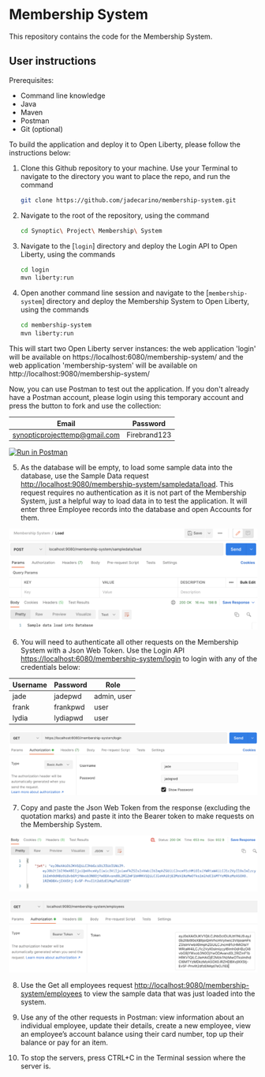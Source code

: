 # Membership System
This repository contains the code for the Membership System. 

## User instructions
Prerequisites:
-	Command line knowledge
-	Java
-	Maven
-   Postman
-	Git (optional)

To build the application and deploy it to Open Liberty, please follow the instructions below:

1. Clone this Github repository to your machine. Use your Terminal to navigate to the directory you want to place the repo, and run the command 
    ```sh
    git clone https://github.com/jadecarino/membership-system.git
    ```

2. Navigate to the root of the repository, using the command
    ```sh
    cd Synoptic\ Project\ Membership\ System
    ```

3. Navigate to the [`login`] directory and deploy the Login API to Open Liberty, using the commands
    ```sh
    cd login
    mvn liberty:run
    ```

4. Open another command line session and navigate to the [`membership-system`] directory and deploy the Membership System to Open Liberty, using the commands
    ```sh
    cd membership-system
    mvn liberty:run
    ```

This will start two Open Liberty server instances: the web application 'login' will be available on https://localhost:6080/membership-system/ and the web application 'membership-system' will be available on http://localhost:9080/membership-system/


Now, you can use Postman to test out the application. If you don't already have a Postman account, please login using this temporary account and press the button to fork and use the collection: 

| Email | Password |
|----------|----------|
| synopticprojecttemp@gmail.com | Firebrand123  |

[![Run in Postman](https://run.pstmn.io/button.svg)](https://app.getpostman.com/run-collection/15899001-aaa15db3-9cec-44a6-86a1-c4aaacfbcaa1?action=collection%2Ffork&collection-url=entityId%3D15899001-aaa15db3-9cec-44a6-86a1-c4aaacfbcaa1%26entityType%3Dcollection%26workspaceId%3D8432e8fd-7e6c-4072-8615-65887d41d744)


5. As the database will be empty, to load some sample data into the database, use the Sample Data request [http://localhost:9080/membership-system/sampledata/load](http://localhost:9080/membership-system/sampledata/load). This request requires no authentication as it is not part of the Membership System, just a helpful way to load data in to test the application. It will enter three Employee records into the database and open Accounts for them.

![Sample data request](./docs-assets/Sample-data-request.png)

6. You will need to authenticate all other requests on the Membership System with a Json Web Token. Use the Login API [https://localhost:6080/membership-system/login](https://localhost:6080/membership-system/login) to login with any of the credentials below:

| Username | Password | Role        | 
|----------|----------|-------------|
| jade     | jadepwd  | admin, user |
| frank    | frankpwd | user        |
| lydia    | lydiapwd | user        |

![Login API](./docs-assets/Login-API.png)

7. Copy and paste the Json Web Token from the response (excluding the quotation marks) and paste it into the Bearer token to make requests on the Membership System.

![Copy JWT from response](./docs-assets/Copy-JWT-from-response.png)

![JWT in Bearer](./docs-assets/JWT-in-Bearer.png)

8. Use the Get all employees request [http://localhost:9080/membership-system/employees](http://localhost:9080/membership-system/employees) to view the sample data that was just loaded into the system.

9. Use any of the other requests in Postman: view information about an individual employee, update their details, create a new employee, view an employee’s account balance using their card number, top up their balance or pay for an item.

10. To stop the servers, press CTRL+C in the Terminal session where the server is.